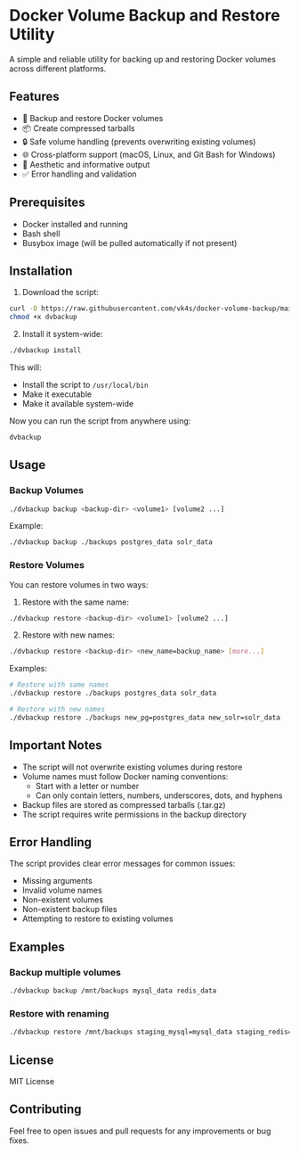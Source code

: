 # Docker Volume Backup and Restore Utility

A simple and reliable utility for backing up and restoring Docker volumes across different platforms.

## Features

- 🔄 Backup and restore Docker volumes
- 📦 Create compressed tarballs
- 🔒 Safe volume handling (prevents overwriting existing volumes)
- 🌐 Cross-platform support (macOS, Linux, and Git Bash for Windows)
- 🎨 Aesthetic and informative output
- ✅ Error handling and validation

## Prerequisites

- Docker installed and running
- Bash shell
- Busybox image (will be pulled automatically if not present)

## Installation

1. Download the script:
```bash
curl -O https://raw.githubusercontent.com/vk4s/docker-volume-backup/main/dvbackup
chmod +x dvbackup
```

2. Install it system-wide:
```bash
./dvbackup install
```

This will:
- Install the script to `/usr/local/bin`
- Make it executable
- Make it available system-wide

Now you can run the script from anywhere using:
```bash
dvbackup
```

## Usage

### Backup Volumes

```bash
./dvbackup backup <backup-dir> <volume1> [volume2 ...]
```

Example:
```bash
./dvbackup backup ./backups postgres_data solr_data
```

### Restore Volumes

You can restore volumes in two ways:

1. Restore with the same name:
```bash
./dvbackup restore <backup-dir> <volume1> [volume2 ...]
```

2. Restore with new names:
```bash
./dvbackup restore <backup-dir> <new_name=backup_name> [more...]
```

Examples:
```bash
# Restore with same names
./dvbackup restore ./backups postgres_data solr_data

# Restore with new names
./dvbackup restore ./backups new_pg=postgres_data new_solr=solr_data
```

## Important Notes

- The script will not overwrite existing volumes during restore
- Volume names must follow Docker naming conventions:
  - Start with a letter or number
  - Can only contain letters, numbers, underscores, dots, and hyphens
- Backup files are stored as compressed tarballs (.tar.gz)
- The script requires write permissions in the backup directory

## Error Handling

The script provides clear error messages for common issues:
- Missing arguments
- Invalid volume names
- Non-existent volumes
- Non-existent backup files
- Attempting to restore to existing volumes

## Examples

### Backup multiple volumes
```bash
./dvbackup backup /mnt/backups mysql_data redis_data
```

### Restore with renaming
```bash
./dvbackup restore /mnt/backups staging_mysql=mysql_data staging_redis=redis_data
```

## License

MIT License

## Contributing

Feel free to open issues and pull requests for any improvements or bug fixes. 